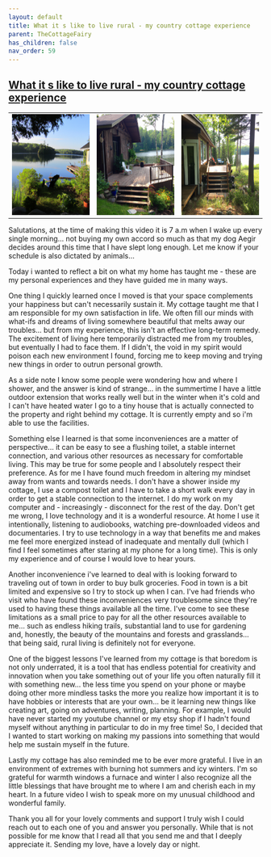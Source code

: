 ```yaml
---
layout: default
title: What it s like to live rural - my country cottage experience
parent: TheCottageFairy
has_children: false
nav_order: 59
---
```


## [What it s like to live rural - my country cottage experience](https://www.youtube.com/watch?v=XOXeNdhiIC4)

<div>
<table align="center">
	<tr>
		<td align="center">
			<img src="../../posters/What_it_s_like_to_live_rural_-_my_country_cottage_experience-[XOXeNdhiIC4]/generated_00.png" height="200" width="200"/>
		</td>
		<td align="center">
			<img src="../../posters/What_it_s_like_to_live_rural_-_my_country_cottage_experience-[XOXeNdhiIC4]/generated_01.png" height="200" width="200"/>
		</td>
		<td align="center">
			<img src="../../posters/What_it_s_like_to_live_rural_-_my_country_cottage_experience-[XOXeNdhiIC4]/generated_02.png" height="200" width="200"/>
		</td>
	</tr>
</table>
</div>

Salutations, at the time of making this video it is 7 a.m when I wake up every single morning... not buying my own accord so much as that my dog Aegir decides around this time that I have slept long enough. Let me know if your schedule is also dictated by animals...

Today i wanted to reflect a bit on what my home has taught me - these are my personal experiences and they have guided me in many ways.

One thing I quickly learned once I moved is that your space complements your happiness but can't necessarily sustain it. My cottage taught me that I am responsible for my own satisfaction in life. We often fill our minds with what-ifs and dreams of living somewhere beautiful that melts away our troubles... but from my experience, this isn't an effective long-term remedy. The excitement of living here temporarily distracted me from my troubles, but eventually I had to face them. If I didn't, the void in my spirit would poison each new environment I found, forcing me to keep moving and trying new things in order to outrun personal growth.

As a side note I know some people were wondering how and where I shower, and the answer is kind of strange... in the summertime I have a little outdoor extension that works really well but in the winter when it's cold and I can't have heated water I go to a tiny house that is actually connected to the property and right behind my cottage. It is currently empty and so i'm able to use the facilities.

Something else I learned is that some inconveniences are a matter of perspective... it can be easy to see a flushing toilet, a stable internet connection, and various other resources as necessary for comfortable living. This may be true for some people and I absolutely respect their preference. As for me I have found much freedom in altering my mindset away from wants and towards needs. I don't have a shower inside my cottage, I use a compost toilet and I have to take a short walk every day in order to get a stable connection to the internet. I do my work on my computer and - increasingly - disconnect for the rest of the day. Don't get me wrong, I love technology and it is a wonderful resource. At home I use it intentionally, listening to audiobooks, watching pre-downloaded videos and documentaries. I try to use technology in a way that benefits me and makes me feel more energized instead of inadequate and mentally dull (which I find I feel sometimes after staring at my phone for a long time). This is only my experience and of course I would love to hear yours.

Another inconvenience i've learned to deal with is looking forward to traveling out of town in order to buy bulk groceries. Food in town is a bit limited and expensive so I try to stock up when I can. I've had friends who visit who have found these inconveniences very troublesome since they're used to having these things available all the time. I've come to see these limitations as a small price to pay for all the other resources available to me... such as endless hiking trails, substantial land to use for gardening and, honestly, the beauty of the mountains and forests and grasslands... that being said, rural living is definitely not for everyone.

One of the biggest lessons I've learned from my cottage is that boredom is not only underrated, it is a tool that has endless potential for creativity and innovation when you take something out of your life you often naturally fill it with something new... the less time you spend on your phone or maybe doing other more mindless tasks the more you realize how important it is to have hobbies or interests that are your own... be it learning new things like creating art, going on adventures, writing, planning. For example, I would have never started my youtube channel or my etsy shop if I hadn't found myself without anything in particular to do in my free time! So, I decided that I wanted to start working on making my passions into something that would help me sustain myself in the future.

Lastly my cottage has also reminded me to be ever more grateful. I live in an environment of extremes with burning hot summers and icy winters. I'm so grateful for warmth windows a furnace and winter I also recognize all the little blessings that have brought me to where I am and cherish each in my heart. In a future video I wish to speak more on my unusual childhood and wonderful family.

Thank you all for your lovely comments and support I truly wish I could reach out to each one of you and answer you personally. While that is not possible for me know that I read all that you send me and that I deeply appreciate it. Sending my love, have a lovely day or night.